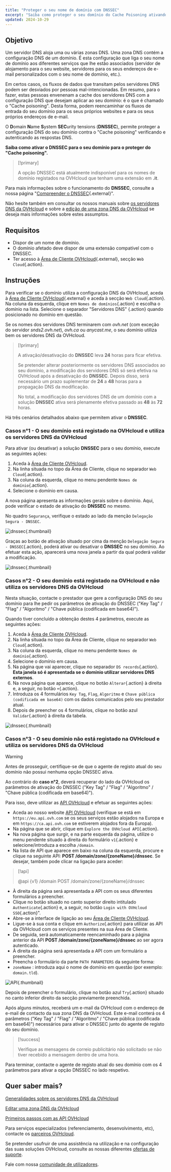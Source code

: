 ```yaml
---
title: "Proteger o seu nome de domínio com DNSSEC"
excerpt: "Saiba como proteger o seu domínio do Cache Poisoning ativando o DNSSEC"
updated: 2024-10-29
---
```


## Objetivo 

Um servidor DNS aloja uma ou várias zonas DNS. Uma zona DNS contém a configuração DNS de um domínio. É esta configuração que liga o seu nome de domínio aos diferentes serviços que lhe estão associados (servidor de alojamento para o seu website, servidores para os seus endereços de e-mail personalizados com o seu nome de domínio, etc.).

Em certos casos, os fluxos de dados que transitam pelos servidores DNS podem ser desviados por pessoas mal-intencionadas.
Em resumo, para o fazer, estas pessoas envenenam a cache dos servidores DNS com a configuração DNS que desejam aplicar ao seu domínio: é o que é chamado o "Cache poisoning".
Desta forma, podem reencaminhar os fluxos de entrada do seu domínio para os seus próprios websites e para os seus próprios endereços de e-mail.

O **D**omain **N**ame **S**ystem **SEC**urity tensions (**DNSSEC**), permite proteger a configuração DNS do seu domínio contra o "Cache poisoning" verificando e autenticando as respostas DNS.

**Saiba como ativar o DNSSEC para o seu domínio para o proteger do "Cache poisoning".**

> [!primary]
>
> A opção DNSSEC está atualmente indisponível para os nomes de domínio registados na OVHcloud que tenham uma extensão em **.it**.
>

Para mais informações sobre o funcionamento do **DNSSEC**, consulte a nossa página "[Compreender o DNSSEC](/links/web/domains-dnssec){.external}".

Não hesite também em consultar os nossos manuais sobre [os servidores DNS da OVHcloud](/pages/web_cloud/domains/dns_server_general_information) e sobre a [edição de uma zona DNS da OVHcloud](/pages/web_cloud/domains/dns_zone_edit) se deseja mais informações sobre estes assumptos.

## Requisitos

- Dispor de um nome de domínio.
- O domínio afetado deve dispor de uma extensão compatível com o DNSSEC.
- Ter acesso à [Área de Cliente OVHcloud](/links/manager){.external}, secção `Web Cloud`{.action}.

## Instruções

Para verificar se o domínio utiliza a configuração DNS da OVHcloud, aceda à [Área de Cliente OVHcloud](/links/manager){.external} e aceda à secção `Web Cloud`{.action}. Na coluna da esquerda, clique em `Nomes de domínios`{.action} e escolha o domínio na lista. Selecione o separador "Servidores DNS" {.action} quando posicionado no domínio em questão.

Se os nomes dos servidores DNS terminarem com *ovh.net* (com exceção do servidor *snds2.ovh.net*), *ovh.ca* ou *anycast.me*, o seu domínio utiliza bem os servidores DNS da OVHcloud.

> [!primary]
>
> A ativação/desativação do **DNSSEC** leva **24** horas para ficar efetiva.
>
> Se pretender alterar posteriormente os servidores DNS associados ao seu domínio, a modificação dos servidores DNS só será efetiva na OVHcloud após a desativação do **DNSSEC**. Depois disso, será necessário um prazo suplementar de **24** a **48** horas para a propagação DNS da modificação.
>
> No total, a modificação dos servidores DNS de um domínio com a solução **DNSSEC** ativa será plenamente efetiva passado as **48** às **72** horas.
>

Há três cenários detalhados abaixo que permitem ativar o **DNSSEC**.

### Casos n°1 - O seu domínio está registado na OVHcloud e utiliza os servidores DNS da OVHcloud

Para ativar (ou desativar) a solução **DNSSEC** para o seu domínio, execute as seguintes ações:

1. Aceda à [Área de Cliente OVHcloud](/links/manager).
2. Na linha situada no topo da Área de Cliente, clique no separador `Web Cloud`{.action}.
3. Na coluna da esquerda, clique no menu pendente `Nomes de domínio`{.action}.
4. Selecione o domínio em causa.

A nova página apresenta as informações gerais sobre o domínio. Aqui, pode verificar o estado de ativação do **DNSSEC** no mesmo.

No quadro `Segurança`, verifique o estado ao lado da menção `Delegação Segura - DNSSEC`.

![dnssec](/pages/assets/screens/control_panel/product-selection/web-cloud/domain-dns/general-information/activate-dnssec.png){.thumbnail}

Graças ao botão de ativação situado por cima da menção `Delegação Segura - DNSSEC`{.action}, poderá ativar ou desativar o **DNSSEC** no seu domínio. Ao efetuar esta ação, aparecerá uma nova janela a partir da qual poderá validar a modificação.

![dnssec](/pages/assets/screens/control_panel/product-selection/web-cloud/domain-dns/general-information/activate-dnssec-confirmation.png){.thumbnail}

### Casos n°2 - O seu domínio está registado na OVHcloud e não utiliza os servidores DNS da OVHcloud

Nesta situação, contacte o prestador que gere a configuração DNS do seu domínio para lhe pedir os parâmetros de ativação do DNSSEC ("Key Tag" / "Flag" / "Algoritmo" / "Chave pública (codificada em base64)").

Quando tiver concluído a obtenção destes 4 parâmetros, execute as seguintes ações:

1. Aceda à [Área de Cliente OVHcloud](/links/manager).
2. Na linha situada no topo da Área de Cliente, clique no separador `Web Cloud`{.action}.
3. Na coluna da esquerda, clique no menu pendente `Nomes de domínio`{.action}.
4. Selecione o domínio em causa.
5. Na página que vai aparecer, clique no separador `DS records`{.action}. **Esta janela só é apresentada se o domínio utilizar servidores DNS externos**.
6. Na nova página que aparece, clique no botão `Alterar`{.action} à direita e, a seguir, no botão `+`{.action}.
7. Introduza os 4 formulários `Key Tag`, `Flag`, `Algoritmo` e `Chave pública (codificada em base64)` com os dados comunicados pelo seu prestador atual.
8. Depois de preencher os 4 formulários, clique no botão azul `Validar`{.action} à direita da tabela.

![dnssec](/pages/assets/screens/control_panel/product-selection/web-cloud/domain-dns/ds-records/edit-plus-dashboard.png){.thumbnail}

### Casos n°3 - O seu domínio não está registado na OVHcloud e utiliza os servidores DNS da OVHcloud

> [!warning]
>
> Antes de prosseguir, certifique-se de que o agente de registo atual do seu domínio não possui nenhuma opção DNSSEC ativa.

Ao contrário do **caso n°2**, deverá recuperar do lado da OVHcloud os parâmetros de ativação do DNSSEC ("Key Tag" / "Flag" / "Algoritmo" / "Chave pública (codificada em base64)").

Para isso, deve utilizar as [API OVHcloud](/pages/manage_and_operate/api/first-steps) e efetuar as seguintes ações:

- Aceda ao nosso website [API OVHcloud](/links/api) (verifique se está em `https://eu.api.ovh.com` se os seus serviços estão alojados na Europa e em `https://ca.api.ovh.com` se estiverem alojados fora da Europa).
- Na página que se abrir, clique em `Explore the OVHcloud API`{.action}.
- Na nova página que surgir, e na parte esquerda da página, utilize o menu pendente situado à direita do formulário `v1`{.action} e selecione/introduza a escolha `/domain`.
- Na lista de API que aparece em baixo na coluna da esquerda, procure e clique na seguinte API: **POST /domain/zone/{zoneName}/dnssec**. Se desejar, também pode clicar na ligação para aceder:

> [!api]
>
> @api {v1} /domain POST /domain/zone/{zoneName}/dnssec
>

- À direita da página será apresentada a API com os seus diferentes formulários a preencher.
- Clique no botão situado no canto superior direito intitulado `Authenticate`{.action} e, a seguir, no botão `Login with OVHcloud SSO`{.action}".
- Abre-se a interface de ligação ao seu [Área de Cliente OVHcloud](/links/manager).
- Ligue-se à sua conta e clique em `Authorize`{.action} para utilizar as API da OVHcloud com os serviços presentes na sua Área de Cliente.
- De seguida, será automaticamente reencaminhado para a página anterior da API **POST /domain/zone/{zoneName}/dnssec** ao ser agora autenticado.
- À direita da página será apresentada a API com um formulário a preencher.
- Preencha o formulário da parte `PATH PARAMETERS` da seguinte forma:
- `zoneName` : introduza aqui o nome de domínio em questão (por exemplo: `domain.tld`).

![API](/pages/assets/screens/api/post-domain-zone-zonename-dnssec.png){.thumbnail}

Depois de preencher o formulário, clique no botão azul `Try`{.action} situado no canto inferior direito da secção previamente preenchida.

Após alguns minutos, receberá um e-mail da OVHcloud com o endereço de e-mail de contacto da sua zona DNS da OVHcloud.
Este e-mail conterá os 4 parâmetros ("Key Tag" / "Flag" / "Algoritmo" / "Chave pública (codificada em base64)") necessários para ativar o DNSSEC junto do agente de registo do seu domínio.

> [!success]
>
> Verifique as mensagens de correio publicitário não solicitado se não tiver recebido a mensagem dentro de uma hora.

Para terminar, contacte o agente de registo atual do seu domínio com os 4 parâmetros para ativar a opção DNSSEC no lado respetivo.

## Quer saber mais?

[Generalidades sobre os servidores DNS da OVHcloud](/pages/web_cloud/domains/dns_server_general_information)

[Editar uma zona DNS da OVHcloud](/pages/web_cloud/domains/dns_zone_edit)

[Primeiros passos com as API OVHcloud](/pages/manage_and_operate/api/first-steps)

Para serviços especializados (referenciamento, desenvolvimento, etc), contacte os [parceiros OVHcloud](/links/partner).

Se pretender usufruir de uma assistência na utilização e na configuração das suas soluções OVHcloud, consulte as nossas diferentes [ofertas de suporte](/links/support).

Fale com nossa [comunidade de utilizadores](/links/community). 